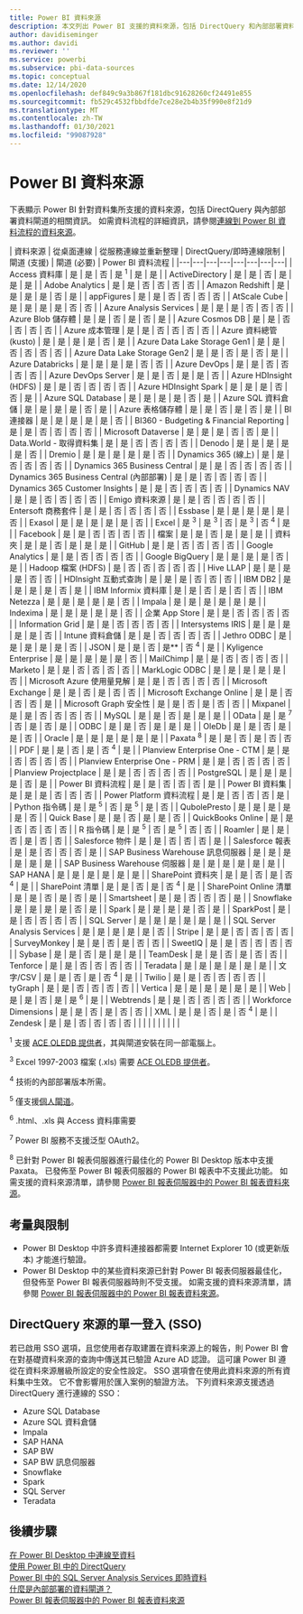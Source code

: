 ```yaml
---
title: Power BI 資料來源
description: 本文列出 Power BI 支援的資料來源，包括 DirectQuery 和內部部署資料閘道的相關資訊。
author: davidiseminger
ms.author: davidi
ms.reviewer: ''
ms.service: powerbi
ms.subservice: pbi-data-sources
ms.topic: conceptual
ms.date: 12/14/2020
ms.openlocfilehash: def849c9a3b867f181dbc91628260cf24491e855
ms.sourcegitcommit: fb529c4532fbbdfde7ce28e2b4b35f990e8f21d9
ms.translationtype: MT
ms.contentlocale: zh-TW
ms.lasthandoff: 01/30/2021
ms.locfileid: "99087928"
---
```

# <a name="power-bi-data-sources"></a>Power BI 資料來源

下表顯示 Power BI 針對資料集所支援的資料來源，包括 DirectQuery 與內部部署資料閘道的相關資訊。 如需資料流程的詳細資訊，請參閱[連線到 Power BI 資料流程的資料來源](../transform-model/dataflows/dataflows-configure-consume.md)。

| 資料來源 | 從桌面連線 | 從服務連線並重新整理 | DirectQuery/即時連線限制 | 閘道 (支援) | 閘道 (必要) | Power BI 資料流程 |
|---|---|---|---|---|---|---|---|
| Access 資料庫 | 是 | 是 | 否 | 是 <sup>1</sup> | 是 | 是 |
| ActiveDirectory | 是 | 是 | 否 | 是 | 是 | 是 |
| Adobe Analytics | 是 | 是 | 否 | 否 | 否 | 否 |
| Amazon Redshift | 是 | 是 | 是 | 是 | 否 | 是 |
| appFigures | 是 | 是 | 否 | 否 | 否 | 否 |
| AtScale Cube | 是 | 是 | 是 | 是 | 否 | 否 |
| Azure Analysis Services | 是 | 是 | 是 | 否 | 否 | 否 |
| Azure Blob 儲存體 | 是 | 是 | 否 | 是 | 否 | 是 |
| Azure Cosmos DB | 是 | 是 | 否 | 否 | 否 | 否 |
| Azure 成本管理 | 是 | 是 | 否 | 否 | 否 | 否 |
| Azure 資料總管 (kusto) | 是 | 是 | 是 | 是 | 否 | 是 |
| Azure Data Lake Storage Gen1 | 是 | 是 | 否 | 否 | 否 | 否 |
| Azure Data Lake Storage Gen2 | 是 | 是 | 否 | 是 | 否 | 是 |
| Azure Databricks | 是 | 是 | 是 | 是 | 否 | 否 |
| Azure DevOps | 是 | 是 | 否 | 否 | 否 | 否 |
| Azure DevOps Server | 是 | 是 | 否 | 是 | 是 | 否 |
| Azure HDInsight (HDFS) | 是 | 是 | 否 | 否 | 否 | 否 |
| Azure HDInsight Spark | 是 | 是 | 是 | 否 | 否 | 是 |
| Azure SQL Database | 是 | 是 | 是 | 是 | 否 | 是 |
| Azure SQL 資料倉儲 | 是 | 是 | 是 | 是 | 否 | 是 |
| Azure 表格儲存體 | 是 | 是 | 否 | 是 | 否 | 是 |
| BI 連接器 | 是 | 是 | 是 | 是 | 是 | 否 |
| BI360 - Budgeting & Financial Reporting | 是 | 是 | 否 | 否 | 否 | 否 |
| Microsoft Dataverse | 是 | 是 | 是 | 否 | 否 | 是 |
| Data.World - 取得資料集 | 是 | 是 | 否 | 否 | 否 | 否 |
| Denodo | 是 | 是 | 是 | 是 | 是 | 否 |
| Dremio | 是 | 是 | 是 | 是 | 是 | 否 |
| Dynamics 365 (線上) | 是 | 是 | 否 | 否 | 否 | 否 |
| Dynamics 365 Business Central | 是 | 是 | 否 | 否 | 否 | 否 |
| Dynamics 365 Business Central (內部部署) | 是 | 是 | 否 | 否 | 否 | 否 |
| Dynamics 365 Customer Insights | 是 | 是 | 否 | 否 | 否 | 否 |
| Dynamics NAV | 是 | 是 | 否 | 否 | 否 | 否 |
| Emigo 資料來源 | 是 | 是 | 否 | 否 | 否 | 否 |
| Entersoft 商務套件 | 是 | 是 | 否 | 否 | 否 | 否 |
| Essbase | 是 | 是 | 是 | 是 | 是 | 否 |
| Exasol | 是 | 是 | 是 | 是 | 是 | 否 |
| Excel | 是 <sup>3</sup> | 是 <sup>3</sup> | 否 | 是 <sup>3</sup> | 否 <sup>4</sup> | 是 |
| Facebook | 是 | 是 | 否 | 否 | 否 | 否 |
| 檔案 | 是 | 是 | 否 | 是 | 是 | 是 |
| 資料夾 | 是 | 是 | 否 | 是 | 是 | 是 |
| GitHub | 是 | 是 | 否 | 否 | 否 | 否 |
| Google Analytics | 是 | 是 | 否 | 否 | 否 | 否 |
| Google BigQuery | 是 | 是 | 是 | 是 | 否 | 是 |
| Hadoop 檔案 (HDFS) | 是 | 否 | 否 | 否 | 否 | 否 |
| Hive LLAP | 是 | 是 | 是 | 是 | 否 | 否 |
| HDInsight 互動式查詢 | 是 | 是 | 是 | 否 | 否 | 否 |
| IBM DB2 | 是 | 是 | 是 | 是 | 否 | 是 |
| IBM Informix 資料庫 | 是 | 是 | 否 | 是 | 否 | 否 |
| IBM Netezza | 是 | 是 | 是 | 是 | 是 | 否 |
| Impala | 是 | 是 | 是 | 是 | 是 | 是 |
| Indexima | 是 | 是 | 是 | 是 | 是 | 否 |
| 企業 App Store | 是 | 是 | 否 | 否 | 否 | 否 |
| Information Grid | 是 | 是 | 否 | 否 | 否 | 否 |
| Intersystems IRIS | 是 | 是 | 是 | 是 | 是 | 否 |
| Intune 資料倉儲 | 是 | 是 | 否 | 否 | 否 | 否 |
| Jethro ODBC | 是 | 是 | 是 | 是 | 是 | 否 |
| JSON | 是 | 是 | 否 | 是** | 否 <sup>4</sup> | 是 |
| Kyligence Enterprise | 是 | 是 | 是 | 是 | 是 | 否 |
| MailChimp | 是 | 是 | 否 | 否 | 否 | 否 |
| Marketo | 是 | 是 | 否 | 否 | 否 | 否 |
| MarkLogic ODBC | 是 | 是 | 是 | 是 | 是 | 否 |
| Microsoft Azure 使用量見解 | 是 | 是 | 否 | 否 | 否 | 否 |
| Microsoft Exchange | 是 | 是 | 否 | 是 | 否 | 否 |
| Microsoft Exchange Online | 是 | 是 | 否 | 否 | 否 | 是 |
| Microsoft Graph 安全性 | 是 | 是 | 否 | 是 | 否 | 否 |
| Mixpanel | 是 | 是 | 否 | 否 | 否 | 否 |
| MySQL | 是 | 是 | 否 | 是 | 是 | 是 |
| OData | 是 | 是 <sup>7</sup> | 否 | 是 | 否 | 是 |
| ODBC | 是 | 是 | 否 | 是 | 是 | 是 |
| OleDb | 是 | 是 | 否 | 是 | 是 | 否 |
| Oracle | 是 | 是 | 是 | 是 | 是 | 是 |
| Paxata <sup>8</sup> | 是 | 是 | 否 | 是 | 否 | 否 |
| PDF | 是 | 是 | 否 | 是 | 否 <sup>4</sup> | 是 |
| Planview Enterprise One - CTM | 是 | 是 | 否 | 否 | 否 | 否 |
| Planview Enterprise One - PRM | 是 | 是 | 否 | 否 | 否 | 否 |
| Planview Projectplace | 是 | 是 | 否 | 否 | 否 | 否 |
| PostgreSQL | 是 | 是 | 是 | 是 | 否 | 是 |
| Power BI 資料流程 | 是 | 是 | 否 | 否 | 否 | 是 |
| Power BI 資料集 | 是 | 是 | 是 | 否 | 否 | 否 |
| Power Platform 資料流程 | 是 | 是 | 否 | 否 | 否 | 是 |
| Python 指令碼 | 是 | 是 <sup>5</sup> | 否 | 是 <sup>5</sup> | 是 | 否 |
| QubolePresto | 是 | 是 | 是 | 是 | 是 | 否 |
| Quick Base | 是 | 是 | 否 | 是 | 是 | 否 |
| QuickBooks Online | 是 | 是 | 否 | 否 | 否 | 否 |
| R 指令碼 | 是 | 是 <sup>5</sup> | 否 | 是 <sup>5</sup> | 否 | 否 |
| Roamler | 是 | 是 | 否 | 是 | 否 | 否 |
| Salesforce 物件 | 是 | 是 | 否 | 否 | 否 | 是 |
| Salesforce 報表 | 是 | 是 | 否 | 否 | 否 | 是 |
| SAP Business Warehouse 訊息伺服器 | 是 | 是 | 是 | 是 | 是 | 是 |
| SAP Business Warehouse 伺服器 | 是 | 是 | 是 | 是 | 是 | 是 |
| SAP HANA | 是 | 是 | 是 | 是 | 是 | 是 |
| SharePoint 資料夾 | 是 | 是 | 否 | 是 | 否 <sup>4</sup> | 是 |
| SharePoint 清單 | 是 | 是 | 否 | 是 | 否 <sup>4</sup> | 是 |
| SharePoint Online 清單 | 是 | 是 | 否 | 是 | 否 | 是 |
| Smartsheet | 是 | 是 | 否 | 否 | 否 | 是 |
| Snowflake | 是 | 是 | 是 | 是 | 否 | 是 |
| Spark | 是 | 是 | 是 | 是 | 否 | 是 |
| SparkPost | 是 | 是 | 否 | 否 | 否 | 否 |
| SQL Server | 是 | 是 | 是 | 是 | 是 | 是 |
| SQL Server Analysis Services | 是 | 是 | 是 | 是 | 是 | 否 |
| Stripe | 是 | 是 | 否 | 否 | 否 | 否 |
| SurveyMonkey | 是 | 是 | 否 | 是 | 否 | 否 |
| SweetIQ | 是 | 是 | 否 | 否 | 否 | 否 |
| Sybase | 是 | 是 | 否 | 是 | 是 | 是 |
| TeamDesk | 是 | 是 | 否 | 是 | 否 | 否 |
| Tenforce | 是 | 是 | 否 | 否 | 否 | 否 |
| Teradata | 是 | 是 | 是 | 是 | 是 | 是 |
| 文字/CSV | 是 | 是 | 否 | 是 | 否 <sup>4</sup> | 是 |
| Twilio | 是 | 是 | 否 | 否 | 否 | 否 |
| tyGraph | 是 | 是 | 否 | 否 | 否 | 否 |
| Vertica | 是 | 是 | 是 | 是 | 是 | 是 |
| Web | 是 | 是 | 否 | 是 | 是 <sup>6</sup> | 是 |
| Webtrends | 是 | 是 | 否 | 否 | 否 | 否 |
| Workforce Dimensions | 是 | 是 | 否 | 是 | 否 | 否 |
| XML | 是 | 是 | 否 | 是 | 否 <sup>4</sup> | 是 |
| Zendesk | 是 | 是 | 否 | 否 | 否 | 否 |
| | | | | | | | |

<sup>1</sup> 支援 [ACE OLEDB 提供者](https://www.microsoft.com/download/details.aspx?id=54920)，其與閘道安裝在同一部電腦上。

<sup>3</sup> Excel 1997-2003 檔案 (.xls) 需要 [ACE OLEDB 提供者](https://www.microsoft.com/download/details.aspx?id=54920)。

<sup>4</sup> 技術的內部部署版本所需。

<sup>5</sup> 僅支援[個人閘道](service-gateway-personal-mode.md)。

<sup>6</sup> .html、.xls 與 Access 資料庫需要

<sup>7</sup> Power BI 服務不支援泛型 OAuth2。

<sup>8</sup> 已針對 Power BI 報表伺服器進行最佳化的 Power BI Desktop 版本中支援 Paxata。 已發佈至 Power BI 報表伺服器的 Power BI 報表中不支援此功能。 如需支援的資料來源清單，請參閱 [Power BI 報表伺服器中的 Power BI 報表資料來源](../report-server/data-sources.md)。

## <a name="considerations-and-limitations"></a>考量與限制

- Power BI Desktop 中許多資料連接器都需要 Internet Explorer 10 (或更新版本) 才能進行驗證。 
- Power BI Desktop 中的某些資料來源已針對 Power BI 報表伺服器最佳化，但發佈至 Power BI 報表伺服器時則不受支援。 如需支援的資料來源清單，請參閱 [Power BI 報表伺服器中的 Power BI 報表資料來源](../report-server/data-sources.md)。

## <a name="single-sign-on-sso-for-directquery-sources"></a>DirectQuery 來源的單一登入 (SSO)

若已啟用 SSO 選項，且您使用者存取建置在資料來源上的報告，則 Power BI 會在對基礎資料來源的查詢中傳送其已驗證 Azure AD 認證。 這可讓 Power BI 遵從在資料來源層級所設定的安全性設定。
SSO 選項會在使用此資料來源的所有資料集中生效。 它不會影響用於匯入案例的驗證方法。 下列資料來源支援透過 DirectQuery 進行連線的 SSO：

- Azure SQL Database
- Azure SQL 資料倉儲
- Impala
- SAP HANA
- SAP BW
- SAP BW 訊息伺服器
- Snowflake
- Spark
- SQL Server
- Teradata

## <a name="next-steps"></a>後續步驟

[在 Power BI Desktop 中連線至資料](desktop-quickstart-connect-to-data.md)  
[使用 Power BI 中的 DirectQuery](desktop-directquery-about.md)  
[Power BI 中的 SQL Server Analysis Services 即時資料](sql-server-analysis-services-tabular-data.md)  
[什麼是內部部署的資料閘道？](service-gateway-onprem.md)  
[Power BI 報表伺服器中的 Power BI 報表資料來源](../report-server/data-sources.md)
